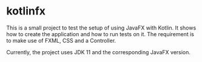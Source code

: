 # kotlinfx

This is a small project to test the setup of using JavaFX with Kotlin. It shows how to create the application and how to run tests on it. The requirement is to make use of FXML, CSS and a Controller.

Currently, the project uses JDK 11 and the corresponding JavaFX version.